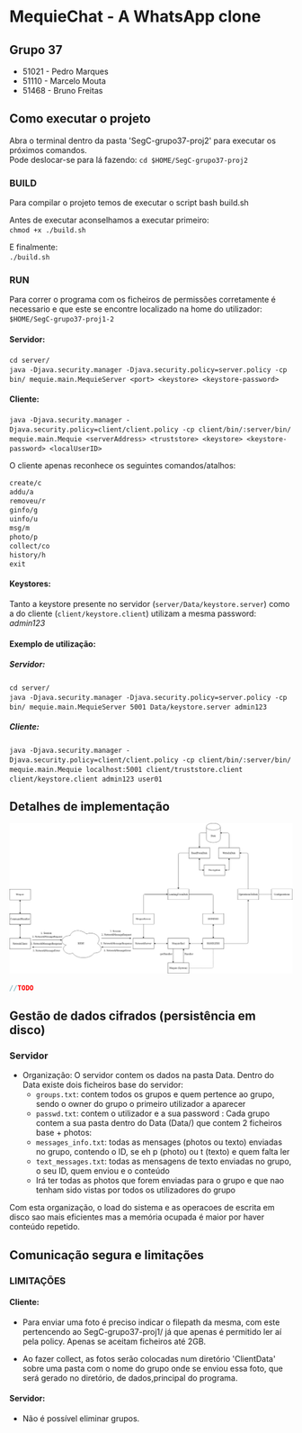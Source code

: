 # MequieChat - A WhatsApp clone

##  Grupo 37
* 51021 - Pedro Marques
* 51110 - Marcelo Mouta
* 51468 - Bruno Freitas

## Como executar o projeto
Abra o terminal dentro da pasta 'SegC-grupo37-proj2' para executar os próximos comandos.  
Pode deslocar-se para lá fazendo:
`cd $HOME/SegC-grupo37-proj2`

### BUILD

Para compilar o projeto temos de executar o script bash build.sh

Antes de executar aconselhamos a executar primeiro:  
`chmod +x ./build.sh`

E finalmente:  
`./build.sh`

### RUN

Para correr o programa com os ficheiros de permissões corretamente é necessario e que este se encontre localizado na home do utilizador: `$HOME/SegC-grupo37-proj1-2`

#### Servidor:
`cd server/`  
`java -Djava.security.manager -Djava.security.policy=server.policy -cp bin/ mequie.main.MequieServer <port> <keystore> <keystore-password>`
#### Cliente:
`java -Djava.security.manager -Djava.security.policy=client/client.policy -cp client/bin/:server/bin/ mequie.main.Mequie <serverAddress> <truststore> <keystore> <keystore-password> <localUserID>`

O cliente apenas reconhece os seguintes comandos/atalhos:

    create/c
    addu/a
    removeu/r
    ginfo/g
    uinfo/u
    msg/m
    photo/p
    collect/co
    history/h
    exit
    
#### Keystores:
Tanto a keystore presente no servidor (`server/Data/keystore.server`) como a do cliente (`client/keystore.client`) utilizam a mesma password: *admin123*

#### Exemplo de utilização:
##### Servidor:  
   `cd server/`  
   `java -Djava.security.manager -Djava.security.policy=server.policy -cp bin/ mequie.main.MequieServer 5001 Data/keystore.server admin123`  
##### Cliente:    
   `java -Djava.security.manager -Djava.security.policy=client/client.policy -cp client/bin/:server/bin/ mequie.main.Mequie localhost:5001 client/truststore.client client/keystore.client admin123 user01`

## Detalhes de implementação
![Drag Racing](Mequie.png)
```java
//TODO
```
## Gestão de dados cifrados (persistência em disco)

### Servidor
* Organização: O servidor contem os dados na pasta Data.
Dentro do Data existe dois ficheiros base do servidor:
    * `groups.txt`: contem todos os grupos e quem pertence ao grupo, sendo o owner do grupo o primeiro utilizador a aparecer
    * `passwd.txt`: contem o utilizador e a sua password <username>:<password>
Cada grupo contem a sua pasta dentro do Data (Data/<group>) que contem 2 ficheiros base + photos:
    * `messages_info.txt`: todas as mensages (photos ou texto) enviadas no grupo, contendo o ID, se eh p (photo) ou t (texto) e quem falta ler
    * `text_messages.txt`: todas as mensagens de texto enviadas no grupo, o seu ID, quem enviou e o conteúdo
    * Irá ter todas as photos que forem enviadas para o grupo e que nao tenham sido vistas por todos os utilizadores do grupo

Com esta organização, o load do sistema e as operacoes de escrita em disco sao mais eficientes mas a memória ocupada é maior por haver conteúdo repetido.


## Comunicação segura e limitações

### LIMITAÇÕES

#### Cliente:

* Para enviar uma foto é preciso indicar o filepath da mesma, com este pertencendo ao SegC-grupo37-proj1/ já que apenas é permitido ler aí pela policy. Apenas se aceitam ficheiros até 2GB.

* Ao fazer collect, as fotos serão colocadas num diretório 'ClientData' sobre uma pasta com o nome do grupo onde se enviou essa foto, que será gerado no diretório, de dados,principal do programa.

#### Servidor:

* Não é possível eliminar grupos.

